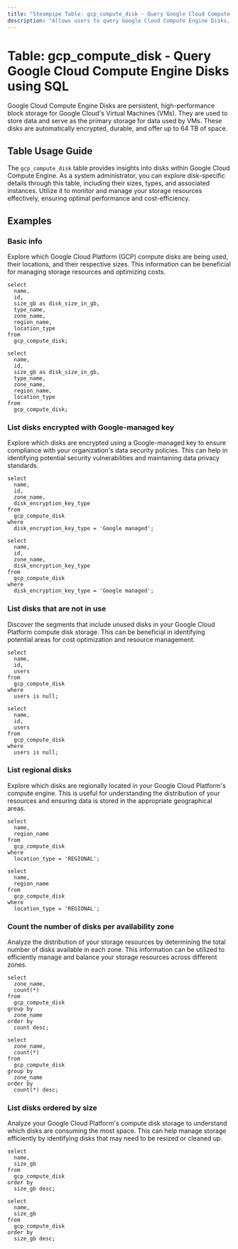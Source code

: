 ```yaml
---
title: "Steampipe Table: gcp_compute_disk - Query Google Cloud Compute Engine Disks using SQL"
description: "Allows users to query Google Cloud Compute Engine Disks, specifically providing detailed information about each disk, including its size, type, and associated instances."
---
```


# Table: gcp_compute_disk - Query Google Cloud Compute Engine Disks using SQL

Google Cloud Compute Engine Disks are persistent, high-performance block storage for Google Cloud's Virtual Machines (VMs). They are used to store data and serve as the primary storage for data used by VMs. These disks are automatically encrypted, durable, and offer up to 64 TB of space.

## Table Usage Guide

The `gcp_compute_disk` table provides insights into disks within Google Cloud Compute Engine. As a system administrator, you can explore disk-specific details through this table, including their sizes, types, and associated instances. Utilize it to monitor and manage your storage resources effectively, ensuring optimal performance and cost-efficiency.

## Examples

### Basic info
Explore which Google Cloud Platform (GCP) compute disks are being used, their locations, and their respective sizes. This information can be beneficial for managing storage resources and optimizing costs.

```sql+postgres
select
  name,
  id,
  size_gb as disk_size_in_gb,
  type_name,
  zone_name,
  region_name,
  location_type
from
  gcp_compute_disk;
```

```sql+sqlite
select
  name,
  id,
  size_gb as disk_size_in_gb,
  type_name,
  zone_name,
  region_name,
  location_type
from
  gcp_compute_disk;
```

### List disks encrypted with Google-managed key
Explore which disks are encrypted using a Google-managed key to ensure compliance with your organization's data security policies. This can help in identifying potential security vulnerabilities and maintaining data privacy standards.

```sql+postgres
select
  name,
  id,
  zone_name,
  disk_encryption_key_type
from
  gcp_compute_disk
where
  disk_encryption_key_type = 'Google managed';
```

```sql+sqlite
select
  name,
  id,
  zone_name,
  disk_encryption_key_type
from
  gcp_compute_disk
where
  disk_encryption_key_type = 'Google managed';
```

### List disks that are not in use
Discover the segments that include unused disks in your Google Cloud Platform compute disk storage. This can be beneficial in identifying potential areas for cost optimization and resource management.

```sql+postgres
select
  name,
  id,
  users
from
  gcp_compute_disk
where
  users is null;
```

```sql+sqlite
select
  name,
  id,
  users
from
  gcp_compute_disk
where
  users is null;
```

### List regional disks
Explore which disks are regionally located in your Google Cloud Platform's compute engine. This is useful for understanding the distribution of your resources and ensuring data is stored in the appropriate geographical areas.

```sql+postgres
select
  name,
  region_name
from
  gcp_compute_disk
where
  location_type = 'REGIONAL';
```

```sql+sqlite
select
  name,
  region_name
from
  gcp_compute_disk
where
  location_type = 'REGIONAL';
```

### Count the number of disks per availability zone
Analyze the distribution of your storage resources by determining the total number of disks available in each zone. This information can be utilized to efficiently manage and balance your storage resources across different zones.

```sql+postgres
select
  zone_name,
  count(*)
from
  gcp_compute_disk
group by
  zone_name
order by
  count desc;
```

```sql+sqlite
select
  zone_name,
  count(*)
from
  gcp_compute_disk
group by
  zone_name
order by
  count(*) desc;
```

### List disks ordered by size
Analyze your Google Cloud Platform's compute disk storage to understand which disks are consuming the most space. This can help manage storage efficiently by identifying disks that may need to be resized or cleaned up.

```sql+postgres
select
  name,
  size_gb
from
  gcp_compute_disk
order by
  size_gb desc;
```

```sql+sqlite
select
  name,
  size_gb
from
  gcp_compute_disk
order by
  size_gb desc;
```
